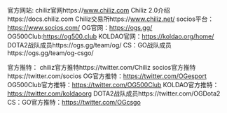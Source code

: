 官方网站:
chiliz官网https://www.chiliz.com
Chiliz 2.0介绍https://docs.chiliz.com
Chiliz交易所https://www.chiliz.net/
socios平台：https://www.socios.com/
OG官网：https://ogs.gg/
OG500Club:https://og500.club
KOLDAO官网：https://koldao.org/home/
DOTA2战队成员https://ogs.gg/team/og/
CS：GO战队成员https://ogs.gg/team/og-csgo/

官方推特：
chiliz官方推特https://twitter.com/Chiliz
socios官方推特https://twitter.com/socios
OG官方推特：https://twitter.com/OGesport
OG500Club官方推特：https://twitter.com/OG500Club
KOLDAO官方推特：https://twitter.com/koldaoorg
DOTA2战队成员https://twitter.com/OGDota2
CS：GO官方推特：https://twitter.com/OGcsgo